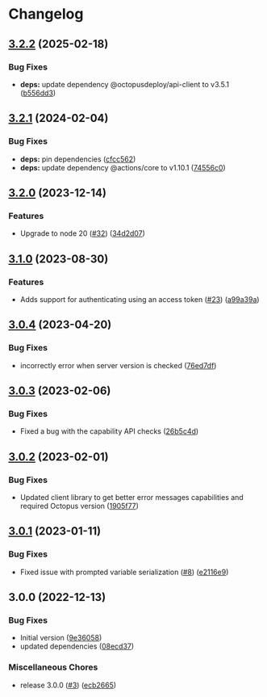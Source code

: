 # Changelog

## [3.2.2](https://github.com/OctopusDeploy/deploy-release-action/compare/v3.2.1...v3.2.2) (2025-02-18)


### Bug Fixes

* **deps:** update dependency @octopusdeploy/api-client to v3.5.1 ([b556dd3](https://github.com/OctopusDeploy/deploy-release-action/commit/b556dd3c41757af766b14ba743186943595c3cd3))

## [3.2.1](https://github.com/OctopusDeploy/deploy-release-action/compare/v3.2.0...v3.2.1) (2024-02-04)


### Bug Fixes

* **deps:** pin dependencies ([cfcc562](https://github.com/OctopusDeploy/deploy-release-action/commit/cfcc562b5ad0b7d9c3e9d100b93f5adc5d651401))
* **deps:** update dependency @actions/core to v1.10.1 ([74556c0](https://github.com/OctopusDeploy/deploy-release-action/commit/74556c0b67348d237e089a4b8bb322af3e0bfaa2))

## [3.2.0](https://github.com/OctopusDeploy/deploy-release-action/compare/v3.1.0...v3.2.0) (2023-12-14)


### Features

* Upgrade to node 20 ([#32](https://github.com/OctopusDeploy/deploy-release-action/issues/32)) ([34d2d07](https://github.com/OctopusDeploy/deploy-release-action/commit/34d2d073dfc45d3b4f95b5ed88cee1c1e177ed34))

## [3.1.0](https://github.com/OctopusDeploy/deploy-release-action/compare/v3.0.4...v3.1.0) (2023-08-30)


### Features

* Adds support for authenticating using an access token ([#23](https://github.com/OctopusDeploy/deploy-release-action/issues/23)) ([a99a39a](https://github.com/OctopusDeploy/deploy-release-action/commit/a99a39ad8abf0da6e74e22ef75988ec168041845))

## [3.0.4](https://github.com/OctopusDeploy/deploy-release-action/compare/v3.0.3...v3.0.4) (2023-04-20)


### Bug Fixes

* incorrectly error when server version is checked ([76ed7df](https://github.com/OctopusDeploy/deploy-release-action/commit/76ed7dfe25024405384d225daee3eea067b70c05))

## [3.0.3](https://github.com/OctopusDeploy/deploy-release-action/compare/v3.0.2...v3.0.3) (2023-02-06)


### Bug Fixes

* Fixed a bug with the capability API checks ([26b5c4d](https://github.com/OctopusDeploy/deploy-release-action/commit/26b5c4de848307dfa24784e283bda428ebd597da))

## [3.0.2](https://github.com/OctopusDeploy/deploy-release-action/compare/v3.0.1...v3.0.2) (2023-02-01)


### Bug Fixes

* Updated client library to get better error messages capabilities and required Octopus version ([1905f77](https://github.com/OctopusDeploy/deploy-release-action/commit/1905f77b1964d8c7437a83174c471f0949135b10))

## [3.0.1](https://github.com/OctopusDeploy/deploy-release-action/compare/v3.0.0...v3.0.1) (2023-01-11)


### Bug Fixes

* Fixed issue with prompted variable serialization ([#8](https://github.com/OctopusDeploy/deploy-release-action/issues/8)) ([e2116e9](https://github.com/OctopusDeploy/deploy-release-action/commit/e2116e9989820fe263e8481da9ffeb0dcb8c2bf1))

## 3.0.0 (2022-12-13)


### Bug Fixes

* Initial version ([9e36058](https://github.com/OctopusDeploy/deploy-release-action/commit/9e36058b5eb8bd9bdd51fcf39212d86602c20c91))
* updated dependencies ([08ecd37](https://github.com/OctopusDeploy/deploy-release-action/commit/08ecd37c7c338842dec343d0067ec042c479ce1a))


### Miscellaneous Chores

* release 3.0.0 ([#3](https://github.com/OctopusDeploy/deploy-release-action/issues/3)) ([ecb2665](https://github.com/OctopusDeploy/deploy-release-action/commit/ecb2665320fafc27bebeccaf04fb8b55ccd7ca93))
